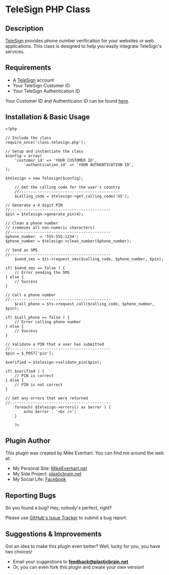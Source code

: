 TeleSign PHP Class
==========================


Description
-----------
[TeleSign](http://www.telesign.com "Telesign") provides phone number verification
for your websites or web applications. This class is designed to help you easily
integrate TeleSign's services.

Requirements
------------

* A [TeleSign](http://www.telesign.com "TeleSign") account
* Your TeleSign Customer ID 
* Your TeleSign Authentication ID

Your Customer ID and Authenticaion ID can be found [here](https://portal.telesign.com/account_integration.php "TeleSign Customer Portal").

Installation & Basic Usage
--------------------------
    <?php 
    
    // Include the class
    require_once('class.telesign.php');
    
    // Setup and instantiate the class
    $config = array(
    	'customer_id' => 'YOUR CUSTOMER ID', 
			'authentication_id' => 'YOUR AUTHENTICATION ID',
    );
    
    $telesign = new Telesign($config);

		// Get the calling code for the user's country
		//--------------------------------------------
		$calling_code = $telesign->get_calling_code('US');
		
    // Generate a 4 digit PIN 
    //--------------------------------------------
    $pin = $telesign->generate_pin(4);
    
    // Clean a phone number 
    // (removes all non-numeric characters)
    //--------------------------------------------
    $phone_number  = '555-555-1234';
    $phone_number = $telesign->clean_number($phone_number);
    
    // Send an SMS 
    //--------------------------------------------
		$send_sms = $ts->request_sms($calling_code, $phone_number, $pin);
    
    if( $send_sms == false ) {
    	// Error sending the SMS
    } else {
    	// Success
    }
    
    // Call a phone number
    //--------------------------------------------
		$call_phone = $ts->request_call($calling_code, $phone_number, $pin);
    
    if( $call_phone == false ) {
    	// Error calling phone number
    } else {
    	// Success
    }
    
    // Validate a PIN that a user has submitted
    //--------------------------------------------
    $pin = $_POST['pin'];
    
    $verified = $telesign->validate_pin($pin);
    
    if( $verified ) {
    	// PIN is correct
    } else {
    	// PIN is not correct
    }
    
    // Get any errors that were returned
    //--------------------------------------------
		foreach( $telesign->errors() as $error ) {
			echo $error . '<br />';
		}
		
		?>

Plugin Author
--------------
This plugin was created by Mike Everhart. You can find me around the web at:

* My Personal Site: [MikeEverhart.net](http://www.mikeeverhart.net "My personal site")
* My Side Project: [plasticbrain.net](http://www.plasticbrain.net "My part time project")
* My Social Life: [Facebook](https://www.facebook.com/plasticbrain "Friend me on Facebook!")

Reporting Bugs
--------------
So you found a bug? Hey, nobody's perfect, right?

Please use [GitHub's Issue Tracker](https://github.com/plasticbrain/HelpSpot-Custom-Widget-1.0/issues/new "Submit a Bug") to submit a bug report.

Suggestions & Improvements
--------------------------
Got an idea to make this plugin even better? Well, lucky for you, you have two choices!

* Email your suggestions to **[feedback@plasticbrain.net](mailto:feedback@plasticbrain.net "Submit Feedback")**
* Or, you can even fork this plugin and create your own version!